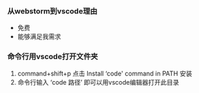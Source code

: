 ### 从webstorm到vscode理由
* 免费
* 能够满足我需求
### 命令行用vscode打开文件夹
1. command+shift+p 点击 Install ‘code' command in PATH 安装
2. 命令行输入 ‘code 路径’ 即可以用vscode编辑器打开此目录
